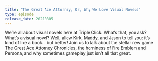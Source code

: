 ```yaml
---
title: "The Great Ace Attorney, Or, Why We Love Visual Novels"
type: episode
release_date: 20210805
---
```

We’re all about visual novels here at Triple Click. What’s that, you ask? What’s a visual novel? Well, allow Kirk, Maddy, and Jason to tell you: it’s kind of like a book… but better! Join us to talk about the stellar new game The Great Ace Attorney Chronicles, the horniness of Fire Emblem and Persona, and why sometimes gameplay just isn’t all that great.